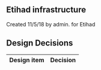 ## Etihad infrastructure

Created 11/5/18 by admin. for Etihad


## Design Decisions
| Design item                | Decision|
| :----------------------------------- | :--------------------------------------------------------------------------------|
